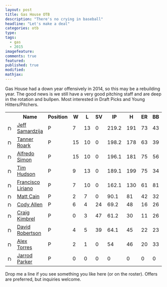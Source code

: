 ```yaml
---
layout: post
title: Gas House OTB
description: "There's no crying in baseball"
headline: "Let's make a deal"
categories: otb
type:
tags: 
  - gas
  - 2015
imagefeature:
comments: true
featured:
published: true
modified:
mathjax:
---
```


Gas House had a down year offensively in 2014, so this may be a rebuilding year.  The good news is we still have a very good pitching staff and are deep in the rotation and bullpen.  Most interested in Draft Picks and Young Hitters/Pitchers.

<table cellspacing="0"><tbody><tr><th><br>


</th><th>Name</th><th>Position</th><th style="display:table-cell">W</th><th style="display:table-cell">L</th><th style="display:table-cell">SV</th><th style="display:table-cell">IP</th><th style="display:table-cell">H</th><th style="display:table-cell">ER</th><th style="display:table-cell">BB</th><th style="display:table-cell">SO</th><th style="display:table-cell"><span style="background-color:yellow">ERA</span></th><th style="display:table-cell">WHIP</th><th style="display:table-cell"><span style="background-color:yellow">K/9</span></th><th><br>


</th></tr><tr><td><img src="https://ci5.googleusercontent.com/proxy/1eti6-hXmx8co1cPJUofYdo980nEKkOJmo5A0QRdpI0CUdhfSifTPUDitAhn8cu8xSxglC8jjTIqtk8=s0-d-e1-ft#http://kilg.us/images/drag_handle.png" alt="Drag Jeff Samardzija to the Bench" height="14" width="14" class="CToWUd"></td><td>


<div><a href="http://mlb.mlb.com/team/player.jsp?player_id=502188" title="502188" target="_blank">Jeff Samardzija</a></div>


</td><td>P</td><td style="display:table-cell">7</td><td style="display:table-cell">13</td><td style="display:table-cell">0</td><td style="display:table-cell">219.2</td><td style="display:table-cell">191</td><td style="display:table-cell">73</td><td style="display:table-cell">43</td><td style="display:table-cell">202</td><td style="display:table-cell"><span style="background-color:yellow">2.99</span></td><td style="display:table-cell">1.07</td><td style="display:table-cell"><span style="background-color:yellow">8.28</span></td><td><a href="http://kilg.us/scripts/remove_player.php?teamId=3465&amp;playerId=502188" target="_blank"><img src="https://ci6.googleusercontent.com/proxy/EhgEf5X77grWRu14t_zPl065WkFyCNtY6iZt7w2eZSnfeSkwDa1Ht14jg-Y0cLbSVA=s0-d-e1-ft#http://kilg.us/images/x.png" alt="Remove Jeff Samardzija from ADML - Gas House" height="15" width="15" class="CToWUd"></a></td></tr><tr><td><img src="https://ci5.googleusercontent.com/proxy/1eti6-hXmx8co1cPJUofYdo980nEKkOJmo5A0QRdpI0CUdhfSifTPUDitAhn8cu8xSxglC8jjTIqtk8=s0-d-e1-ft#http://kilg.us/images/drag_handle.png" alt="Drag Tanner Roark to the Bench" height="14" width="14" class="CToWUd"></td><td>


<div><a href="http://mlb.mlb.com/team/player.jsp?player_id=543699" title="543699" target="_blank">Tanner Roark</a></div>


</td><td>P</td><td style="display:table-cell">15</td><td style="display:table-cell">10</td><td style="display:table-cell">0</td><td style="display:table-cell">198.2</td><td style="display:table-cell">178</td><td style="display:table-cell">63</td><td style="display:table-cell">39</td><td style="display:table-cell">138</td><td style="display:table-cell"><span style="background-color:yellow">2.85</span></td><td style="display:table-cell">1.09</td><td style="display:table-cell"><span style="background-color:yellow">6.25</span></td><td><a href="http://kilg.us/scripts/remove_player.php?teamId=3465&amp;playerId=543699" target="_blank"><img src="https://ci6.googleusercontent.com/proxy/EhgEf5X77grWRu14t_zPl065WkFyCNtY6iZt7w2eZSnfeSkwDa1Ht14jg-Y0cLbSVA=s0-d-e1-ft#http://kilg.us/images/x.png" alt="Remove Tanner Roark from ADML - Gas House" height="15" width="15" class="CToWUd"></a></td></tr><tr><td><img src="https://ci5.googleusercontent.com/proxy/1eti6-hXmx8co1cPJUofYdo980nEKkOJmo5A0QRdpI0CUdhfSifTPUDitAhn8cu8xSxglC8jjTIqtk8=s0-d-e1-ft#http://kilg.us/images/drag_handle.png" alt="Drag Alfredo Simon to the Bench" height="14" width="14" class="CToWUd"></td><td>


<div><a href="http://mlb.mlb.com/team/player.jsp?player_id=430580" title="430580" target="_blank">Alfredo Simon</a></div>


</td><td>P</td><td style="display:table-cell">15</td><td style="display:table-cell">10</td><td style="display:table-cell">0</td><td style="display:table-cell">196.1</td><td style="display:table-cell">181</td><td style="display:table-cell">75</td><td style="display:table-cell">56</td><td style="display:table-cell">127</td><td style="display:table-cell"><span style="background-color:yellow">3.44</span></td><td style="display:table-cell">1.21</td><td style="display:table-cell"><span style="background-color:yellow">5.82</span></td><td><a href="http://kilg.us/scripts/remove_player.php?teamId=3465&amp;playerId=430580" target="_blank"><img src="https://ci6.googleusercontent.com/proxy/EhgEf5X77grWRu14t_zPl065WkFyCNtY6iZt7w2eZSnfeSkwDa1Ht14jg-Y0cLbSVA=s0-d-e1-ft#http://kilg.us/images/x.png" alt="Remove Alfredo Simon from ADML - Gas House" height="15" width="15" class="CToWUd"></a></td></tr><tr><td><img src="https://ci5.googleusercontent.com/proxy/1eti6-hXmx8co1cPJUofYdo980nEKkOJmo5A0QRdpI0CUdhfSifTPUDitAhn8cu8xSxglC8jjTIqtk8=s0-d-e1-ft#http://kilg.us/images/drag_handle.png" alt="Drag Tim Hudson to the Bench" height="14" width="14" class="CToWUd"></td><td>


<div><a href="http://mlb.mlb.com/team/player.jsp?player_id=218596" title="218596" target="_blank">Tim Hudson</a></div>


</td><td>P</td><td style="display:table-cell">9</td><td style="display:table-cell">13</td><td style="display:table-cell">0</td><td style="display:table-cell">189.1</td><td style="display:table-cell">199</td><td style="display:table-cell">75</td><td style="display:table-cell">34</td><td style="display:table-cell">120</td><td style="display:table-cell"><span style="background-color:yellow">3.57</span></td><td style="display:table-cell">1.23</td><td style="display:table-cell"><span style="background-color:yellow">5.70</span></td><td><a href="http://kilg.us/scripts/remove_player.php?teamId=3465&amp;playerId=218596" target="_blank"><img src="https://ci6.googleusercontent.com/proxy/EhgEf5X77grWRu14t_zPl065WkFyCNtY6iZt7w2eZSnfeSkwDa1Ht14jg-Y0cLbSVA=s0-d-e1-ft#http://kilg.us/images/x.png" alt="Remove Tim Hudson from ADML - Gas House" height="15" width="15" class="CToWUd"></a></td></tr><tr><td><img src="https://ci5.googleusercontent.com/proxy/1eti6-hXmx8co1cPJUofYdo980nEKkOJmo5A0QRdpI0CUdhfSifTPUDitAhn8cu8xSxglC8jjTIqtk8=s0-d-e1-ft#http://kilg.us/images/drag_handle.png" alt="Drag Francisco Liriano to the Bench" height="14" width="14" class="CToWUd"></td><td>


<div><a href="http://mlb.mlb.com/team/player.jsp?player_id=434538" title="434538" target="_blank">Francisco Liriano</a></div>


</td><td>P</td><td style="display:table-cell">7</td><td style="display:table-cell">10</td><td style="display:table-cell">0</td><td style="display:table-cell">162.1</td><td style="display:table-cell">130</td><td style="display:table-cell">61</td><td style="display:table-cell">81</td><td style="display:table-cell">175</td><td style="display:table-cell"><span style="background-color:yellow">3.38</span></td><td style="display:table-cell">1.30</td><td style="display:table-cell"><span style="background-color:yellow">9.70</span></td><td><a href="http://kilg.us/scripts/remove_player.php?teamId=3465&amp;playerId=434538" target="_blank"><img src="https://ci6.googleusercontent.com/proxy/EhgEf5X77grWRu14t_zPl065WkFyCNtY6iZt7w2eZSnfeSkwDa1Ht14jg-Y0cLbSVA=s0-d-e1-ft#http://kilg.us/images/x.png" alt="Remove Francisco Liriano from ADML - Gas House" height="15" width="15" class="CToWUd"></a></td></tr><tr><td><img src="https://ci5.googleusercontent.com/proxy/1eti6-hXmx8co1cPJUofYdo980nEKkOJmo5A0QRdpI0CUdhfSifTPUDitAhn8cu8xSxglC8jjTIqtk8=s0-d-e1-ft#http://kilg.us/images/drag_handle.png" alt="Drag Matt Cain to the Bench" height="14" width="14" class="CToWUd"></td><td>


<div><a href="http://mlb.mlb.com/team/player.jsp?player_id=430912" title="430912" target="_blank">Matt Cain</a></div>


</td><td>P</td><td style="display:table-cell">2</td><td style="display:table-cell">7</td><td style="display:table-cell">0</td><td style="display:table-cell">90.1</td><td style="display:table-cell">81</td><td style="display:table-cell">42</td><td style="display:table-cell">32</td><td style="display:table-cell">70</td><td style="display:table-cell"><span style="background-color:yellow">4.18</span></td><td style="display:table-cell">1.25</td><td style="display:table-cell"><span style="background-color:yellow">6.97</span></td><td><a href="http://kilg.us/scripts/remove_player.php?teamId=3465&amp;playerId=430912" target="_blank"><img src="https://ci6.googleusercontent.com/proxy/EhgEf5X77grWRu14t_zPl065WkFyCNtY6iZt7w2eZSnfeSkwDa1Ht14jg-Y0cLbSVA=s0-d-e1-ft#http://kilg.us/images/x.png" alt="Remove Matt Cain from ADML - Gas House" height="15" width="15" class="CToWUd"></a></td></tr><tr><td><img src="https://ci5.googleusercontent.com/proxy/1eti6-hXmx8co1cPJUofYdo980nEKkOJmo5A0QRdpI0CUdhfSifTPUDitAhn8cu8xSxglC8jjTIqtk8=s0-d-e1-ft#http://kilg.us/images/drag_handle.png" alt="Drag Cody Allen to the Bench" height="14" width="14" class="CToWUd"></td><td>


<div><a href="http://mlb.mlb.com/team/player.jsp?player_id=592102" title="592102" target="_blank">Cody Allen</a></div>


</td><td>P</td><td style="display:table-cell">6</td><td style="display:table-cell">4</td><td style="display:table-cell">24</td><td style="display:table-cell">69.2</td><td style="display:table-cell">48</td><td style="display:table-cell">16</td><td style="display:table-cell">26</td><td style="display:table-cell">91</td><td style="display:table-cell"><span style="background-color:yellow">2.07</span></td><td style="display:table-cell">1.06</td><td style="display:table-cell"><span style="background-color:yellow">11.76</span></td><td><a href="http://kilg.us/scripts/remove_player.php?teamId=3465&amp;playerId=592102" target="_blank"><img src="https://ci6.googleusercontent.com/proxy/EhgEf5X77grWRu14t_zPl065WkFyCNtY6iZt7w2eZSnfeSkwDa1Ht14jg-Y0cLbSVA=s0-d-e1-ft#http://kilg.us/images/x.png" alt="Remove Cody Allen from ADML - Gas House" height="15" width="15" class="CToWUd"></a></td></tr><tr><td><img src="https://ci5.googleusercontent.com/proxy/1eti6-hXmx8co1cPJUofYdo980nEKkOJmo5A0QRdpI0CUdhfSifTPUDitAhn8cu8xSxglC8jjTIqtk8=s0-d-e1-ft#http://kilg.us/images/drag_handle.png" alt="Drag Craig Kimbrel to the Bench" height="14" width="14" class="CToWUd"></td><td>


<div><a href="http://mlb.mlb.com/team/player.jsp?player_id=518886" title="518886" target="_blank">Craig Kimbrel</a></div>


</td><td>P</td><td style="display:table-cell">0</td><td style="display:table-cell">3</td><td style="display:table-cell">47</td><td style="display:table-cell">61.2</td><td style="display:table-cell">30</td><td style="display:table-cell">11</td><td style="display:table-cell">26</td><td style="display:table-cell">95</td><td style="display:table-cell"><span style="background-color:yellow">1.61</span></td><td style="display:table-cell">0.91</td><td style="display:table-cell"><span style="background-color:yellow">13.86</span></td><td><a href="http://kilg.us/scripts/remove_player.php?teamId=3465&amp;playerId=518886" target="_blank"><img src="https://ci6.googleusercontent.com/proxy/EhgEf5X77grWRu14t_zPl065WkFyCNtY6iZt7w2eZSnfeSkwDa1Ht14jg-Y0cLbSVA=s0-d-e1-ft#http://kilg.us/images/x.png" alt="Remove Craig Kimbrel from ADML - Gas House" height="15" width="15" class="CToWUd"></a></td></tr><tr><td><img src="https://ci5.googleusercontent.com/proxy/1eti6-hXmx8co1cPJUofYdo980nEKkOJmo5A0QRdpI0CUdhfSifTPUDitAhn8cu8xSxglC8jjTIqtk8=s0-d-e1-ft#http://kilg.us/images/drag_handle.png" alt="Drag David Robertson to the Bench" height="14" width="14" class="CToWUd"></td><td>


<div><a href="http://mlb.mlb.com/team/player.jsp?player_id=502085" title="502085" target="_blank">David Robertson</a></div>


</td><td>P</td><td style="display:table-cell">4</td><td style="display:table-cell">5</td><td style="display:table-cell">39</td><td style="display:table-cell">64.1</td><td style="display:table-cell">45</td><td style="display:table-cell">22</td><td style="display:table-cell">23</td><td style="display:table-cell">96</td><td style="display:table-cell"><span style="background-color:yellow">3.08</span></td><td style="display:table-cell">1.06</td><td style="display:table-cell"><span style="background-color:yellow">13.43</span></td><td><a href="http://kilg.us/scripts/remove_player.php?teamId=3465&amp;playerId=502085" target="_blank"><img src="https://ci6.googleusercontent.com/proxy/EhgEf5X77grWRu14t_zPl065WkFyCNtY6iZt7w2eZSnfeSkwDa1Ht14jg-Y0cLbSVA=s0-d-e1-ft#http://kilg.us/images/x.png" alt="Remove David Robertson from ADML - Gas House" height="15" width="15" class="CToWUd"></a></td></tr><tr><td><img src="https://ci5.googleusercontent.com/proxy/1eti6-hXmx8co1cPJUofYdo980nEKkOJmo5A0QRdpI0CUdhfSifTPUDitAhn8cu8xSxglC8jjTIqtk8=s0-d-e1-ft#http://kilg.us/images/drag_handle.png" alt="Drag Alex Torres to the Bench" height="14" width="14" class="CToWUd"></td><td>


<div><a href="http://mlb.mlb.com/team/player.jsp?player_id=456776" title="456776" target="_blank">Alex Torres</a></div>


</td><td>P</td><td style="display:table-cell">2</td><td style="display:table-cell">1</td><td style="display:table-cell">0</td><td style="display:table-cell">54</td><td style="display:table-cell">46</td><td style="display:table-cell">20</td><td style="display:table-cell">33</td><td style="display:table-cell">51</td><td style="display:table-cell"><span style="background-color:yellow">3.33</span></td><td style="display:table-cell">1.46</td><td style="display:table-cell"><span style="background-color:yellow">8.50</span></td><td><a href="http://kilg.us/scripts/remove_player.php?teamId=3465&amp;playerId=456776" target="_blank"><img src="https://ci6.googleusercontent.com/proxy/EhgEf5X77grWRu14t_zPl065WkFyCNtY6iZt7w2eZSnfeSkwDa1Ht14jg-Y0cLbSVA=s0-d-e1-ft#http://kilg.us/images/x.png" alt="Remove Alex Torres from ADML - Gas House" height="15" width="15" class="CToWUd"></a></td></tr><tr><td><img src="https://ci5.googleusercontent.com/proxy/1eti6-hXmx8co1cPJUofYdo980nEKkOJmo5A0QRdpI0CUdhfSifTPUDitAhn8cu8xSxglC8jjTIqtk8=s0-d-e1-ft#http://kilg.us/images/drag_handle.png" alt="Drag Jarrod Parker to the Bench" height="14" width="14" class="CToWUd"></td><td>


<div><a href="http://mlb.mlb.com/team/player.jsp?player_id=519105" title="519105" target="_blank">Jarrod Parker</a></div>


</td><td>P</td><td style="display:table-cell">0</td><td style="display:table-cell">0</td><td style="display:table-cell">0</td><td style="display:table-cell">0</td><td style="display:table-cell">0</td><td style="display:table-cell">0</td><td style="display:table-cell">0</td><td style="display:table-cell">0</td><td style="display:table-cell"><span style="background-color:yellow">-.--</span></td><td style="display:table-cell">-.--</td><td style="display:table-cell"><span style="background-color:yellow">-.--</span></td><td><a href="http://kilg.us/scripts/remove_player.php?teamId=3465&amp;playerId=519105" target="_blank"><img src="https://ci6.googleusercontent.com/proxy/EhgEf5X77grWRu14t_zPl065WkFyCNtY6iZt7w2eZSnfeSkwDa1Ht14jg-Y0cLbSVA=s0-d-e1-ft#http://kilg.us/images/x.png" alt="Remove Jarrod Parker from ADML - Gas House" height="15" width="15" class="CToWUd"></a></td></tr></tbody></table>

Drop me a line if you see something you like here (or on the roster).  Offers are preferred, but inquiries welcome.
